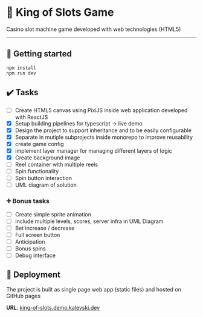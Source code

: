 # 🎲 King of Slots Game

Casino slot machine game developed with web technologies (HTML5)

___

## 🚀 Getting started
```
npm install
npm run dev
```

## ✔️ Tasks
- [ ] Create HTML5 canvas using PixiJS inside web application developed with ReactJS
- [x] Setup building pipelines for typescript -> live demo
- [x] Design the project to support inheritance and to be easily configurable
- [x] Separate in mutiple subprojects inside monorepo to improve reusability
- [x] create game config
- [x] implement layer manager for managing different layers of logic
- [x] Create background image
- [ ] Reel container with multiple reels
- [ ] Spin functionality
- [ ] Spin button interaction
- [ ] UML diagram of solution

### ➕ Bonus tasks
- [ ] Create simple sprite animation
- [ ] include multiple levels, scores, server infra in UML Diagram 
- [ ] Bet increase / decrease
- [ ] Full screen button
- [ ] Anticipation 
- [ ] Bonus spins
- [ ] Debug interface

## 🚢 Deployment
The project is built as single page web app (static files) and hosted on GitHub pages

**URL**: [king-of-slots.demo.kalevski.dev](https://king-of-slots.demo.kalevski.dev/)


